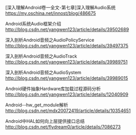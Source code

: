 [深入理解Android卷一全文-第七章]深入理解Audio系统
https://my.oschina.net/innost/blog/486675

Android系统Audio框架介绍
http://blog.csdn.net/yangwen123/article/details/39502689



深入剖析Android音频之AudioPolicyService
http://blog.csdn.net/yangwen123/article/details/39497375

深入剖析Android音频之AudioTrack
http://blog.csdn.net/yangwen123/article/details/39989751

深入剖析Android音频之AudioSystem
http://blog.csdn.net/yangwen123/article/details/39989015



Android硬件抽象Hardware库加载过程源码分析
http://blog.csdn.net/yangwen123/article/details/12040909

Android--hw_get_module解析
http://blog.csdn.net/mdx20072419/article/details/10354651

Android中HAL如何向上层提供接口总结
http://blog.csdn.net/flydream0/article/details/7086273



